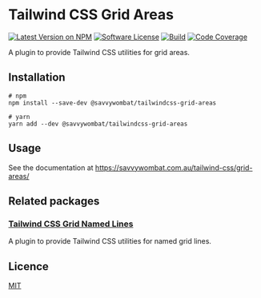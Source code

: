 # Tailwind CSS Grid Areas

[![Latest Version on NPM](https://img.shields.io/npm/v/@savvywombat/tailwindcss-grid-areas)](https://www.npmjs.com/package/@savvywombat/tailwindcss-grid-areas)
[![Software License](https://img.shields.io/badge/license-MIT-brightgreen.svg)](https://github.com/SavvyWombat/tailwindcss-grid-areas/blob/main/LICENSE)
[![Build](https://img.shields.io/github/workflow/status/SavvyWombat/tailwindcss-grid-areas/Test?label=build)](https://github.com/SavvyWombat/tailwindcss-grid-areas/actions)
[![Code Coverage](https://codecov.io/gh/SavvyWombat/tailwindcss-grid-areas/branch/main/graph/badge.svg)](https://codecov.io/gh/SavvyWombat/tailwindcss-grid-areas)

A plugin to provide Tailwind CSS utilities for grid areas.

## Installation

```
# npm
npm install --save-dev @savvywombat/tailwindcss-grid-areas

# yarn
yarn add --dev @savvywombat/tailwindcss-grid-areas
```

## Usage

See the documentation at https://savvywombat.com.au/tailwind-css/grid-areas/

## Related packages

### [Tailwind CSS Grid Named Lines](https://github.com/SavvyWombat/tailwindcss-grid-named-lines)

A plugin to provide Tailwind CSS utilities for named grid lines.

## Licence

[MIT](https://github.com/SavvyWombat/tailwindcss-grid-areas/blob/main/LICENSE)
